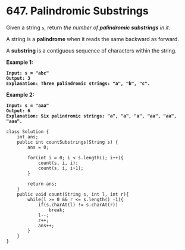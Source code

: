 # 647. Palindromic Substrings

Given a string `s`, return _the number of **palindromic substrings** in it_.

A string is a **palindrome** when it reads the same backward as forward.

A **substring** is a contiguous sequence of characters within the string.

&#x20;

**Example 1:**

<pre><code><strong>Input: s = "abc"
</strong><strong>Output: 3
</strong><strong>Explanation: Three palindromic strings: "a", "b", "c".
</strong></code></pre>

**Example 2:**

<pre><code><strong>Input: s = "aaa"
</strong><strong>Output: 6
</strong><strong>Explanation: Six palindromic strings: "a", "a", "a", "aa", "aa", "aaa".
</strong></code></pre>

```
class Solution {
    int ans;
    public int countSubstrings(String s) {
        ans = 0;
        
        for(int i = 0; i < s.length(); i++){
            count(s, i, i);
            count(s, i, i+1);
        }
        
        return ans;
    }
    public void count(String s, int l, int r){
        while(l >= 0 && r <= s.length() -1){
            if(s.charAt(l) != s.charAt(r))
                break;
            l--;
            r++;
            ans++;
        }
    }
}
```
